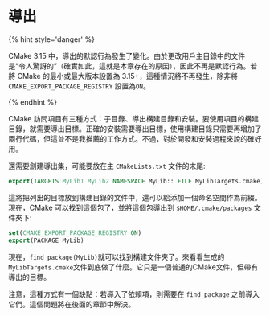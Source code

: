 # 導出

{% hint style='danger' %}

CMake 3.15 中，導出的默認行為發生了變化。由於更改用戶主目錄中的文件是“令人驚訝的”（確實如此，這就是本章存在的原因），因此不再是默認行為。若將 CMake 的最小或最大版本設置為 3.15+，這種情況將不再發生，除非將 `CMAKE_EXPORT_PACKAGE_REGISTRY` 設置為`ON`。

{% endhint %}

CMake 訪問項目有三種方式：子目錄、導出構建目錄和安裝。要使用項目的構建目錄，就需要導出目標。正確的安裝需要導出目標，使用構建目錄只需要再增加了兩行代碼，但這並不是我推薦的工作方式。不過，對於開發和安裝過程來說的確好用。

還需要創建導出集，可能要放在主 `CMakeLists.txt` 文件的末尾:

```cmake
export(TARGETS MyLib1 MyLib2 NAMESPACE MyLib:: FILE MyLibTargets.cmake)
```

這將把列出的目標放到構建目錄的文件中，還可以給添加一個命名空間作為前綴。現在，CMake 可以找到這個包了，並將這個包導出到 `$HOME/.cmake/packages` 文件夾下:

```cmake
set(CMAKE_EXPORT_PACKAGE_REGISTRY ON)
export(PACKAGE MyLib)
```

現在，`find_package(MyLib)`就可以找到構建文件夾了。來看看生成的`MyLibTargets.cmake`文件到底做了什麼。它只是一個普通的CMake文件，但帶有導出的目標。

注意，這種方式有一個缺點：若導入了依賴項，則需要在 `find_package` 之前導入它們。這個問題將在後面的章節中解決。
